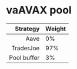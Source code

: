 # vaAVAX pool
|Strategy | Weight |
|-------: | --------|
|Aave | 0%     |
|TraderJoe | 97% |
|Pool buffer | 3%     |
